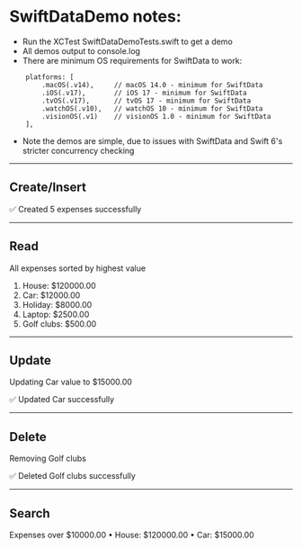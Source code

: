 # SwiftDataDemo notes:

- Run the XCTest SwiftDataDemoTests.swift to get a demo 
- All demos output to console.log
- There are minimum OS requirements for SwiftData to work:

```
	platforms: [
        .macOS(.v14),     // macOS 14.0 - minimum for SwiftData
        .iOS(.v17),       // iOS 17 - minimum for SwiftData
        .tvOS(.v17),      // tvOS 17 - minimum for SwiftData
        .watchOS(.v10),   // watchOS 10 - minimum for SwiftData
        .visionOS(.v1)    // visionOS 1.0 - minimum for SwiftData
    ],
```

- Note the demos are simple, due to issues with SwiftData and Swift 6's stricter concurrency checking

---

## Create/Insert

✅ Created 5 expenses successfully

---

## Read

All expenses sorted by highest value

1. House: $120000.00
2. Car: $12000.00
3. Holiday: $8000.00
4. Laptop: $2500.00
5. Golf clubs: $500.00

---

## Update

Updating Car value to $15000.00

✅ Updated Car successfully

--------------------

## Delete

Removing Golf clubs

✅ Deleted Golf clubs successfully

--------------------

## Search

Expenses over $10000.00
• House: $120000.00
• Car: $15000.00
